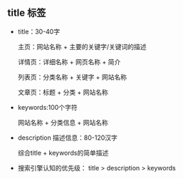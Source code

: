 #

## title 标签

- title：30-40字

  主页：网站名称 + 主要的关键字/关键词的描述

  详情页：详细名称 + 网页名称 + 简介

  列表页：分类名称 + 关键字 + 网站名称

  文章页：标题 + 分类 + 网站名称
- keywords:100个字符

  网站名称 + 分类信息 + 网站名称
- description 描述信息：80-120汉字

  综合title + keywords的简单描述
- 搜索引擎认知的优先级：
  title > description > keywords
